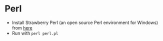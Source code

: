 # Perl

- Install Strawberry Perl (an open source Perl environment for Windows) from [here](https://strawberryperl.com/)
- Run with `perl perl.pl`